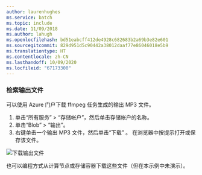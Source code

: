 ```yaml
---
author: laurenhughes
ms.service: batch
ms.topic: include
ms.date: 11/09/2018
ms.author: lahugh
ms.openlocfilehash: bd51eabcff412de4928c682683b2a69b3e82e601
ms.sourcegitcommit: 829d951d5c90442a38012daaf77e86046018e5b9
ms.translationtype: HT
ms.contentlocale: zh-CN
ms.lasthandoff: 10/09/2020
ms.locfileid: "67173300"
---
```

### <a name="retrieve-output-files"></a>检索输出文件

可以使用 Azure 门户下载 ffmpeg 任务生成的输出 MP3 文件。 

1. 单击“所有服务”   >   “存储帐户”，然后单击存储帐户的名称。
2. 单击“Blob”   >   “输出”。
3. 右键单击一个输出 MP3 文件，然后单击“下载”  。 在浏览器中按提示打开或保存该文件。

![下载输出文件](./media/batch-common-tutorial-download/download.png)

也可以编程方式从计算节点或存储容器下载这些文件（但在本示例中未演示）。
